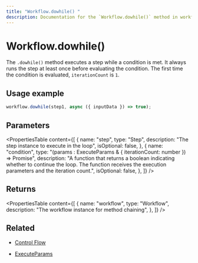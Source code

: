 ```yaml
---
title: "Workflow.dowhile() "
description: Documentation for the `Workflow.dowhile()` method in workflows, which creates a loop that executes a step while a condition is met.
---
```


# Workflow.dowhile()

The `.dowhile()` method executes a step while a condition is met. It always runs the step at least once before evaluating the condition. The first time the condition is evaluated, `iterationCount` is `1`.

## Usage example

```typescript copy
workflow.dowhile(step1, async ({ inputData }) => true);
```

## Parameters

<PropertiesTable
content={[
{
name: "step",
type: "Step",
description: "The step instance to execute in the loop",
isOptional: false,
},
{
name: "condition",
type: "(params : ExecuteParams & { iterationCount: number }) => Promise<boolean>",
description:
"A function that returns a boolean indicating whether to continue the loop. The function receives the execution parameters and the iteration count.",
isOptional: false,
},
]}
/>

## Returns

<PropertiesTable
content={[
{
name: "workflow",
type: "Workflow",
description: "The workflow instance for method chaining",
},
]}
/>

## Related

- [Control Flow](/docs/workflows/control-flow)

- [ExecuteParams](../step#executeparams)
